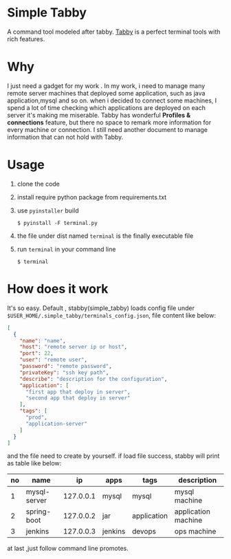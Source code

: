 # Simple Tabby

A command tool modeled after tabby. [Tabby](https://github.com/Eugeny/tabby) is a perfect terminal tools with rich features.

# Why

I just need a gadget for my work . In my work, i need to manage many remote server machines that deployed some application, such as java application,mysql and so on.
when i decided to connect some machines, I spend a lot of time checking which applications are deployed on each server
it's making me miserable. Tabby has wonderful **Profiles & connections** feature, but there no space to remark more information
for every machine or connection. I still need another document to manage information that can not hold with Tabby.

# Usage

1. clone the code
2. install require python package from requirements.txt
3. use `pyinstaller` build

    ```shell
    $ pyinstall -F terminal.py
    ```

4. the file under dist named `terminal` is the finally executable file
5. run `terminal` in your command line

    ```shell
    $ terminal 
    ```

# How does it work

It's so easy. Default , stabby(simple_tabby) loads config file under `$USER_HOME/.simple_tabby/terminals_config.json`, file content like below:

```json
[
  {
    "name": "name",
    "host": "remote server ip or host",
    "port": 22,
    "user": "remote user",
    "password": "remote password",
    "privateKey": "ssh key path",
    "describe": "description for the configuration",
    "application": [
      "first app that deploy in server",
      "second app that deploy in server"
    ],
    "tags": [
      "prod",
      "application-server"
    ]
  }
]
```

and the file need to create by yourself. if load file success, stabby will print as table like below:

| no  | name         | ip        | apps    | tags        | description         |
|-----|--------------|-----------|---------|-------------|---------------------|
| 1   | mysql-server | 127.0.0.1 | mysql   | mysql       | mysql machine       |
| 2   | spring-boot  | 127.0.0.2 | jar     | application | application machine |
| 3   | jenkins      | 127.0.0.3 | jenkins | devops      | ops machine         |

at last ,just follow command line promotes.
